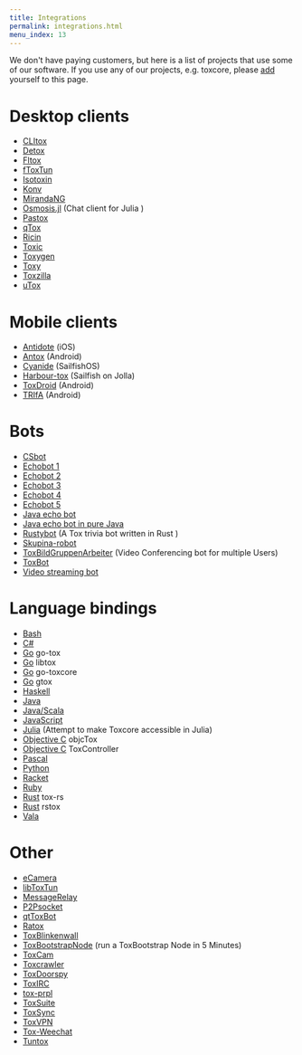 ```yaml
---
title: Integrations
permalink: integrations.html
menu_index: 13
---
```


We don't have paying customers, but here is a list of projects that use some
of our software. If you use any of our projects, e.g. toxcore, please
[add](https://github.com/TokTok/website/edit/master/toktok/integrations.md)
yourself to this page.

# Desktop clients

*   [CLItox](https://github.com/commandus/clitox)
*   [Detox](https://github.com/hexafluoride/Detox)
*   [Fltox](https://github.com/msteinbeck/fltox)
*   [fToxTun](https://github.com/ddorian1/fToxTun)
*   [Isotoxin](https://github.com/isotoxin/isotoxin)
*   [Konv](https://github.com/SkyzohKey/Konv)
*   [MirandaNG](https://github.com/miranda-ng/miranda-ng)
*   [Osmosis.jl](https://github.com/SimonDanisch/Osmosis.jl)
    (Chat client for Julia )
*   [Pastox](https://github.com/JX7P/Pastox)
*   [qTox](https://github.com/qTox/qTox)
*   [Ricin](https://github.com/RicinApp/Ricin)
*   [Toxic](https://github.com/JFreegman/toxic)
*   [Toxygen](https://github.com/toxygen-project/toxygen)
*   [Toxy](https://github.com/alexbakker/Toxy)
*   [Toxzilla](https://github.com/toxzilla/app)
*   [uTox](https://github.com/uTox/uTox)

# Mobile clients

*   [Antidote](https://github.com/Antidote-for-Tox/Antidote) (iOS)
*   [Antox](https://github.com/Antox/Antox) (Android)
*   [Cyanide](https://github.com/krobelus/cyanide) (SailfishOS)
*   [Harbour-tox](https://github.com/emmanuelduv/harbour-tox) (Sailfish on Jolla)
*   [ToxDroid](https://github.com/suzp1984/ToxDroid) (Android)
*   [TRIfA](https://github.com/zoff99/ToxAndroidRefImpl) (Android)

# Bots

*   [CSbot](https://github.com/JFreegman/CSbot)
*   [Echobot 1](https://github.com/alexbakker/EchoBot)
*   [Echobot 2](https://wiki.tox.chat/developers/client_examples/echo_bot)
*   [Echobot 3](https://github.com/toxon/ToxEcho)
*   [Echobot 4](https://gist.github.com/nurupo/8c6c1d455b39b0830668)
*   [Echobot 5](https://github.com/yodakohl/c-toxecho)
*   [Java echo bot](https://github.com/TokTok/echobot-jvm)
*   [Java echo bot in pure Java](https://github.com/zoff99/java_toxclient_example)
*   [Rustybot](https://github.com/JFreegman/rustybot) (A Tox trivia bot written in Rust )
*   [Skupina-robot](https://github.com/zoff99/skupina-robot)
*   [ToxBildGruppenArbeiter](https://github.com/zoff99/ToxBildGruppenArbeiter)
    (Video Conferencing bot for multiple Users)
*   [ToxBot](https://github.com/JFreegman/ToxBot)
*   [Video streaming bot](https://github.com/TokTok/streambot-jvm)

# Language bindings

*   [Bash](https://github.com/mensinda/bash-toxcore)
*   [C#](https://github.com/alexbakker/SharpTox)
*   [Go](https://github.com/codedust/go-tox) go-tox
*   [Go](https://github.com/josephyzhou/libtox) libtox
*   [Go](https://github.com/kitech/go-toxcore) go-toxcore
*   [Go](https://github.com/xhebox/gtox) gtox
*   [Haskell](https://github.com/TokTok/hs-toxcore-c)
*   [Java](https://github.com/zoff99/java_toxclient_example/tree/master/jni-c-toxcore)
*   [Java/Scala](https://github.com/TokTok/jvm-toxcore-c)
*   [JavaScript](https://github.com/TokTok/js-toxcore-c)
*   [Julia](https://github.com/JuliaIO/Toxcore.jl)
    (Attempt to make Toxcore accessible in Julia)
*   [Objective C](https://github.com/Antidote-for-Tox/objcTox) objcTox
*   [Objective C](https://github.com/PotcFdk/ToxController) ToxController
*   [Pascal](https://github.com/kangreon/pascal-toxcore)
*   [Python](https://github.com/TokTok/py-toxcore-c)
*   [Racket](https://github.com/lehitoskin/libtoxcore-racket)
*   [Ruby](https://github.com/toxon/tox.rb)
*   [Rust](https://github.com/quininer/tox-rs) tox-rs
*   [Rust](https://github.com/suhr/rstox) rstox
*   [Vala](https://github.com/RicinApp/tox-vapi)

# Other

*   [eCamera](https://github.com/stiartsly/eCamera)
*   [libToxTun](https://github.com/ddorian1/libToxTun)
*   [MessageRelay](https://github.com/markwinter/MessageRelay)
*   [P2Psocket](https://github.com/stiartsly/p2psocket)
*   [qtToxBot](https://github.com/w3x731/qtToxBot)
*   [Ratox](https://github.com/pranomostro/ratox)
*   [ToxBlinkenwall](https://github.com/zoff99/ToxBlinkenwall)
*   [ToxBootstrapNode](https://github.com/zoff99/ToxTCP-RelayNode)
    (run a ToxBootstrap Node in 5 Minutes)
*   [ToxCam](https://github.com/zoff99/ToxCam)
*   [Toxcrawler](https://github.com/JFreegman/toxcrawler)
*   [ToxDoorspy](https://github.com/zoff99/ToxDoorspy)
*   [ToxIRC](https://github.com/endoffile78/toxirc)
*   [tox-prpl](https://github.com/jin-eld/tox-prpl)
*   [ToxSuite](https://github.com/bignaux/ToxSuite)
*   [ToxSync](https://github.com/MKras/ToxSync)
*   [ToxVPN](https://github.com/cleverca22/toxvpn)
*   [Tox-Weechat](https://github.com/haavard/tox-weechat)
*   [Tuntox](https://github.com/gjedeer/tuntox)
